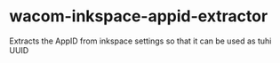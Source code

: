 # wacom-inkspace-appid-extractor
Extracts the AppID from inkspace settings so that it can be used as tuhi UUID

